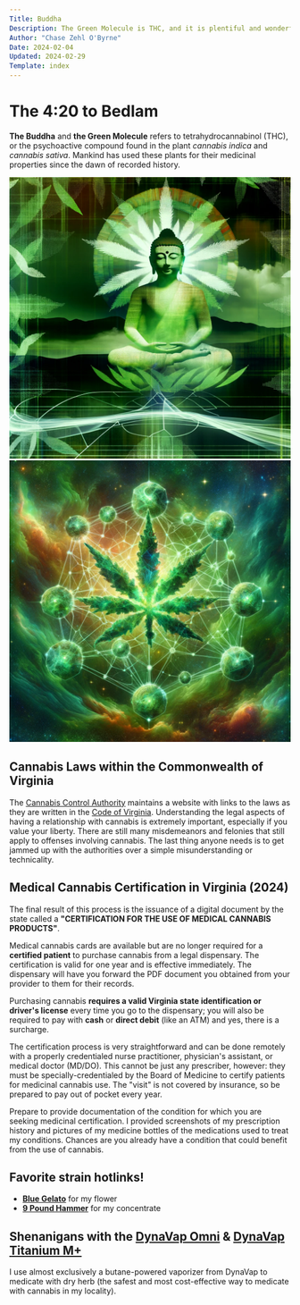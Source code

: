 ```yaml
---
Title: Buddha
Description: The Green Molecule is THC, and it is plentiful and wonderful.
Author: "Chase Zehl O'Byrne"
Date: 2024-02-04
Updated: 2024-02-29
Template: index
---
```


# The 4:20 to Bedlam
**The Buddha** and **the Green Molecule** refers to tetrahydrocannabinol (THC), or the psychoactive compound 
found in the plant *cannabis indica* and *cannabis sativa*. Mankind has used these plants for their medicinal
properties since the dawn of recorded history.

![The Buddha](/assets/buddha.webp#right)
![Green Molecule](/assets/green_god.webp#right)

## Cannabis Laws within the Commonwealth of Virginia
The [Cannabis Control Authority](https://www.cca.virginia.gov/) maintains a website with links to the laws as they
are written in the [Code of Virginia](https://law.lis.virginia.gov/vacode). Understanding the legal aspects of
having a relationship with cannabis is extremely important, especially if you value your liberty. There are still
many misdemeanors and felonies that still apply to offenses involving cannabis. The last thing anyone needs is to
get jammed up with the authorities over a simple misunderstanding or technicality. 

## Medical Cannabis Certification in Virginia (2024)
The final result of this process is the issuance of a digital document by the state called a 
**"CERTIFICATION FOR THE USE OF MEDICAL CANNABIS PRODUCTS"**. 

Medical cannabis cards are available but are no longer required for a **certified patient** to purchase cannabis 
from a legal dispensary. The certification is valid for one year and is effective immediately. The dispensary will
have you forward the PDF document you obtained from your provider to them for their records.

Purchasing cannabis **requires a valid Virginia state identification or driver's license**
every time you go to the dispensary; you will also be required to pay with **cash** or **direct debit** (like an ATM)
and yes, there is a surcharge.

The certification process is very straightforward and can be done remotely with a properly credentialed nurse 
practitioner, physician's assistant, or medical doctor (MD/DO). This cannot be just any prescriber, however: they must 
be specially-credentialed by the Board of Medicine to certify patients for medicinal cannabis use. The "visit" is not
covered by insurance, so be prepared to pay out of pocket every year.

Prepare to provide documentation of the condition for which you are seeking medicinal certification. I provided
screenshots of my prescription history and pictures of my medicine bottles of the medications used to treat my 
conditions. Chances are you already have a condition that could benefit from the use of cannabis. 

## Favorite strain hotlinks!
* [**Blue Gelato**](https://www.leafly.com/strains/blue-gelato) for my flower
* [**9 Pound Hammer**](https://www.leafly.com/strains/9-pound-hammer) for my concentrate

## Shenanigans with the [DynaVap Omni](https://www.dynavap.com/collections/omni) & [DynaVap Titanium M+](https://www.dynavap.com/collections/m) 
I use almost exclusively a butane-powered vaporizer from DynaVap to medicate with dry herb (the safest and most 
cost-effective way to medicate with cannabis in my locality). 
